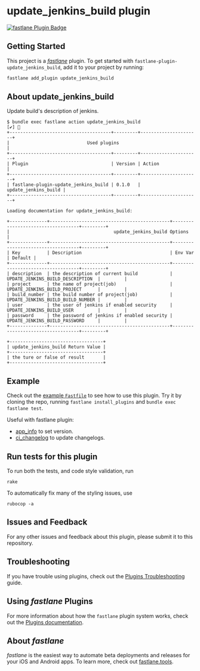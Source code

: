 # update_jenkins_build plugin

[![fastlane Plugin Badge](https://rawcdn.githack.com/fastlane/fastlane/master/fastlane/assets/plugin-badge.svg)](https://rubygems.org/gems/fastlane-plugin-update_jenkins_build)

## Getting Started

This project is a [_fastlane_](https://github.com/fastlane/fastlane) plugin. To get started with `fastlane-plugin-update_jenkins_build`, add it to your project by running:

```bash
fastlane add_plugin update_jenkins_build
```

## About update_jenkins_build

Update build's description of jenkins.

```
$ bundle exec fastlane action update_jenkins_build
[✔] 🚀
+--------------------------------------+---------+----------------------+
|                             Used plugins                              |
+--------------------------------------+---------+----------------------+
| Plugin                               | Version | Action               |
+--------------------------------------+---------+----------------------+
| fastlane-plugin-update_jenkins_build | 0.1.0   | update_jenkins_build |
+--------------------------------------+---------+----------------------+

Loading documentation for update_jenkins_build:

+--------------+---------------------------------------------+-----------------------------------+---------+
|                                       update_jenkins_build Options                                       |
+--------------+---------------------------------------------+-----------------------------------+---------+
| Key          | Description                                 | Env Var                           | Default |
+--------------+---------------------------------------------+-----------------------------------+---------+
| description  | the description of current build            | UPDATE_JENKINS_BUILD_DESCRIPTION  |         |
| project      | the name of project(job)                    | UPDATE_JENKINS_BUILD_PROJECT      |         |
| build_number | the build number of project(job)            | UPDATE_JENKINS_BUILD_BUILD_NUMBER |         |
| user         | the user of jenkins if enabled security     | UPDATE_JENKINS_BUILD_USER         |         |
| password     | the password of jenkins if enabled security | UPDATE_JENKINS_BUILD_PASSWORD     |         |
+--------------+---------------------------------------------+-----------------------------------+---------+

+-----------------------------------+
| update_jenkins_build Return Value |
+-----------------------------------+
| the ture or false of result       |
+-----------------------------------+
```

## Example

Check out the [example `Fastfile`](fastlane/Fastfile) to see how to use this plugin. Try it by cloning the repo, running `fastlane install_plugins` and `bundle exec fastlane test`.

Useful with fastlane plugin:

- [app_info](https://github.com/icyleaf/fastlane-plugin-app_info) to set version.
- [ci_changelog](https://github.com/icyleaf/fastlane-plugin-ci_changelog/) to update changelogs.

## Run tests for this plugin

To run both the tests, and code style validation, run

```
rake
```

To automatically fix many of the styling issues, use
```
rubocop -a
```

## Issues and Feedback

For any other issues and feedback about this plugin, please submit it to this repository.

## Troubleshooting

If you have trouble using plugins, check out the [Plugins Troubleshooting](https://docs.fastlane.tools/plugins/plugins-troubleshooting/) guide.

## Using _fastlane_ Plugins

For more information about how the `fastlane` plugin system works, check out the [Plugins documentation](https://docs.fastlane.tools/plugins/create-plugin/).

## About _fastlane_

_fastlane_ is the easiest way to automate beta deployments and releases for your iOS and Android apps. To learn more, check out [fastlane.tools](https://fastlane.tools).
